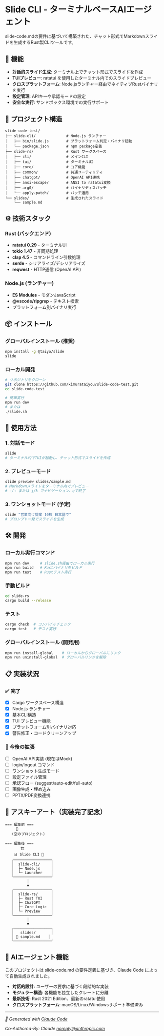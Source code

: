 # Slide CLI - ターミナルベースAIエージェント

slide-code.mdの要件に基づいて構築された、チャット形式でMarkdownスライドを生成するRust製CLIツールです。

## 🚀 機能

- **対話的スライド生成**: ターミナル上でチャット形式でスライドを作成
- **TUIプレビュー**: ratatui を使用したターミナル内でのスライドプレビュー
- **クロスプラットフォーム**: Node.jsランチャー経由でネイティブRustバイナリを実行
- **設定管理**: APIキーや承認モードの設定
- **安全な実行**: サンドボックス環境での実行サポート

## 📁 プロジェクト構造

```
slide-code-test/
├── slide-cli/              # Node.js ランチャー
│   ├── bin/slide.js        # プラットフォーム判定・バイナリ起動
│   └── package.json        # npm package定義
├── slide-rs/               # Rust ワークスペース
│   ├── cli/                # メインCLI
│   ├── tui/                # ターミナルUI
│   ├── core/               # コア機能
│   ├── common/             # 共通ユーティリティ
│   ├── chatgpt/            # OpenAI API連携
│   ├── ansi-escape/        # ANSI to ratatui変換
│   ├── arg0/               # バイナリディスパッチ
│   └── apply-patch/        # パッチ適用
└── slides/                 # 生成されたスライド
    └── sample.md
```

## ⚙️ 技術スタック

### Rust (バックエンド)
- **ratatui 0.29** - ターミナルUI
- **tokio 1.47** - 非同期処理
- **clap 4.5** - コマンドライン引数処理
- **serde** - シリアライズ/デシリアライズ
- **reqwest** - HTTP通信 (OpenAI API)

### Node.js (ランチャー)
- **ES Modules** - モダンJavaScript
- **@vscode/ripgrep** - テキスト検索
- プラットフォーム別バイナリ実行

## 📦 インストール

### グローバルインストール (推奨)
```bash
npm install -g @taiyo/slide
slide
```

### ローカル開発
```bash
# リポジトリをクローン
git clone https://github.com/kimurataiyou/slide-code-test.git
cd slide-code-test

# 簡単実行
npm run dev
# または
./slide.sh
```

## 🎯 使用方法

### 1. 対話モード
```bash
slide
# ターミナル内でTUIが起動し、チャット形式でスライドを作成
```

### 2. プレビューモード
```bash
slide preview slides/sample.md
# Markdownスライドをターミナル内でプレビュー
# ←/→ または j/k でナビゲーション、qで終了
```

### 3. ワンショットモード (予定)
```bash
slide "営業向け提案 10枚 日本語で"
# プロンプト一発でスライドを生成
```

## 🛠️ 開発

### ローカル実行コマンド
```bash
npm run dev     # slide.sh経由でローカル実行
npm run build   # Rustバイナリをビルド  
npm run test    # Rustテスト実行
```

### 手動ビルド
```bash
cd slide-rs
cargo build --release
```

### テスト
```bash
cargo check  # コンパイルチェック
cargo test   # テスト実行
```

### グローバルインストール (開発用)
```bash
npm run install-global    # ローカルからグローバルにリンク
npm run uninstall-global  # グローバルリンクを解除
```

## 📋 実装状況

### ✅ 完了
- [x] Cargo ワークスペース構造
- [x] Node.js ランチャー
- [x] 基本CLI構造
- [x] TUI プレビュー機能
- [x] プラットフォーム別バイナリ対応
- [x] 警告修正・コードクリーンアップ

### 🚧 今後の拡張
- [ ] OpenAI API実装 (現在はMock)
- [ ] login/logout コマンド
- [ ] ワンショット生成モード
- [ ] 設定ファイル管理
- [ ] 承認フロー (suggest/auto-edit/full-auto)
- [ ] 画像生成・埋め込み
- [ ] PPTX/PDF変換連携

## 🎨 アスキーアート（実装完了記念）

```
=== 編集前 ===
     🌱
   (空のプロジェクト)

=== 編集後 ===
       🏗️
    📊 Slide CLI 🚀
   ┌─────────────────┐
   │  slide-cli/     │
   │  ├─ Node.js     │
   │  └─ Launcher    │
   └─────────────────┘
          │
          ▼
   ┌─────────────────┐
   │  slide-rs/      │
   │  ├─ Rust TUI    │
   │  ├─ ChatGPT     │
   │  ├─ Core Logic  │
   │  └─ Preview     │
   └─────────────────┘
          │
          ▼
   ┌─────────────────┐
   │   slides/       │
   │ 📝 sample.md    │
   └─────────────────┘
```

## 🤖 AIエージェント機能

このプロジェクトは slide-code.md の要件定義に基づき、Claude Code によって自動生成されました。

- **対話的設計**: ユーザーの要求に基づく段階的な実装
- **モジュラー構造**: 各機能を独立したクレートに分離
- **最新技術**: Rust 2021 Edition、最新のratatui使用
- **クロスプラットフォーム**: macOS/Linux/Windowsサポート準備済み

---

*🤖 Generated with [Claude Code](https://claude.ai/code)*

*Co-Authored-By: Claude <noreply@anthropic.com>*